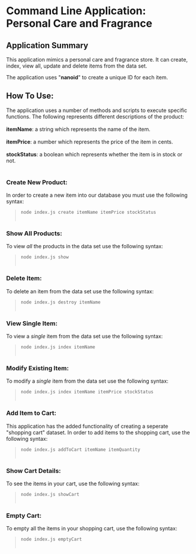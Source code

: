 # Command Line Application: Personal Care and Fragrance

## Application Summary

This application mimics a personal care and fragrance store. It can create, index, view all, update and delete items from the data set.

The application uses "**nanoid**" to create a unique ID for each item.

## How To Use:

The application uses a number of methods and scripts to execute specific functions. The following represents different descriptions of the product: <br>
<br>
**itemName**: a string which represents the name of the item.
<br>
<br>
**itemPrice**: a number which represents the price of the item in cents.
<br>
<br>
**stockStatus**: a boolean which represents whether the item is in stock or not.
<br>
<br>
### Create New Product: ###
 In order to create a new item into our database you must use the following syntax:

> `node index.js create itemName itemPrice stockStatus`<br><br>

### Show All Products: ###
To view *all* the products in the data set use the following syntax:

> `node index.js show`<br><br>

### Delete Item: ### 
To delete an item from the data set use the following syntax:

> `node index.js destroy itemName`<br><br>

### View Single Item: ###
To view a *single* item from the data set use the following syntax:

> `node index.js index itemName`<br><br>

### Modify Existing Item: ###
To modify a *single* item from the data set use the following syntax:

> `node index.js index itemName itemPrice stockStatus`<br><br>

### Add Item to Cart: ###
This application has the added functionality of creating a seperate "shopping cart" dataset. In order to add items to the shopping cart, use the following syntax:

> `node index.js addToCart itemName itemQuantity`<br><br>

### Show Cart Details: ### 
To see the items in your cart, use the following syntax:

> `node index.js showCart`<br><br>

### Empty Cart: ###
To empty all the items in your shopping cart, use the following syntax:

> `node index.js emptyCart`<br><br>